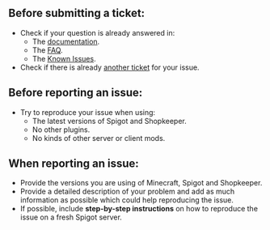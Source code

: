 ## Before submitting a ticket:
* Check if your question is already answered in:
  * The [documentation](https://github.com/Shopkeepers/Shopkeepers-Wiki/wiki).
  * The [FAQ](https://github.com/Shopkeepers/Shopkeepers-Wiki/wiki/Frequently-Asked-Questions).
  * The [Known Issues](https://github.com/Shopkeepers/Shopkeepers-Wiki/wiki/Known-Issues).
* Check if there is already [another ticket](https://github.com/Shopkeepers/Shopkeepers/issues) for your issue.

## Before reporting an issue:
* Try to reproduce your issue when using:
  * The latest versions of Spigot and Shopkeeper.
  * No other plugins.
  * No kinds of other server or client mods.

## When reporting an issue:
* Provide the versions you are using of Minecraft, Spigot and Shopkeeper.
* Provide a detailed description of your problem and add as much information as possible which could help reproducing the issue.
* If possible, include **step-by-step instructions** on how to reproduce the issue on a fresh Spigot server.
